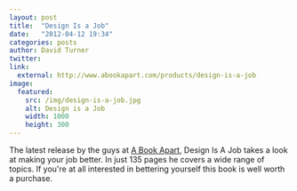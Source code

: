 ```yaml
---
layout: post
title:  "Design Is a Job"
date:   "2012-04-12 19:34"
categories: posts
author: David Turner
twitter:
link:
  external: http://www.abookapart.com/products/design-is-a-job
image:
  featured:
    src: /img/design-is-a-job.jpg
    alt: Design is a Job
    width: 1000
    height: 300
---
```

The latest release by the guys at [A Book Apart][], Design Is A Job takes a look at making your job better. In just 135 pages he covers a wide range of topics. If you're at all interested in bettering yourself this book is well worth a purchase.

[A Book Apart]: http://www.abookapart.com/